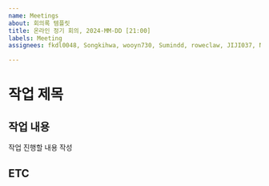 ```yaml
---
name: Meetings
about: 회의록 템플릿
title: 온라인 정기 회의, 2024-MM-DD [21:00]
labels: Meeting
assignees: fkdl0048, Songkihwa, wooyn730, Sumindd, roweclaw, JIJI037, NearthYou

---
```


# 작업 제목

## 작업 내용

작업 진행할 내용 작성

## ETC
